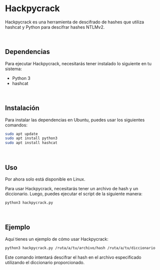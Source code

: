 # Hackpycrack
Hackpycrack es una herramienta de descifrado de hashes que utiliza hashcat y Python para descifrar hashes NTLMv2.

<br/>

## Dependencias

Para ejecutar Hackpycrack, necesitarás tener instalado lo siguiente en tu sistema:

- Python 3
- hashcat

<br/>

## Instalación

Para instalar las dependencias en Ubuntu, puedes usar los siguientes comandos:

```bash
sudo apt update
sudo apt install python3
sudo apt install hashcat
```

<br/>

## Uso
Por ahora solo está disponible en Linux.

Para usar Hackpycrack, necesitarás tener un archivo de hash y un diccionario. Luego, puedes ejecutar el script de la siguiente manera:

```bash
python3 hackpycrack.py
```

<br/>

## Ejemplo
Aquí tienes un ejemplo de cómo usar Hackpycrack:

```bash
python3 hackpycrack.py /ruta/a/tu/archivo/hash /ruta/a/tu/diccionario
```

Este comando intentará descifrar el hash en el archivo especificado utilizando el diccionario proporcionado.
